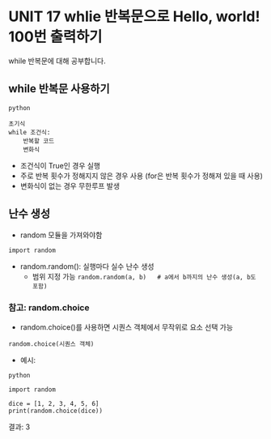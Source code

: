 # UNIT 17 whlie 반복문으로 Hello, world! 100번 출력하기
while 반복문에 대해 공부합니다. 

## while 반복문 사용하기
```
python

초기식
while 조건식:
    반복할 코드
    변화식
```
- 조건식이 True인 경우 실행
- 주로 반복 횟수가 정해지지 않은 경우 사용 (for은 반복 횟수가 정해져 있을 때 사용)
- 변화식이 없는 경우 무한루프 발생

## 난수 생성
- random 모듈을 가져와야함

`import random`
- random.random(): 실행마다 실수 난수 생성
    * 범위 지정 가능
    `random.random(a, b)   # a에서 b까지의 난수 생성(a, b도 포함)`

### 참고: random.choice
- random.choice()를 사용하면 시퀀스 객체에서 무작위로 요소 선택 가능

`random.choice(시퀀스 객체)`
- 예시:
```
python 

import random

dice = [1, 2, 3, 4, 5, 6]
print(random.choice(dice))
```
결과: 3